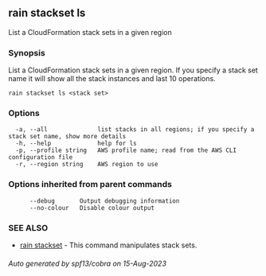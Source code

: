 ## rain stackset ls

List a CloudFormation stack sets in a given region

### Synopsis

List a CloudFormation stack sets in a given region. If you specify a stack set name it will show all the stack instances and last 10 operations.

```
rain stackset ls <stack set>
```

### Options

```
  -a, --all              list stacks in all regions; if you specify a stack set name, show more details
  -h, --help             help for ls
  -p, --profile string   AWS profile name; read from the AWS CLI configuration file
  -r, --region string    AWS region to use
```

### Options inherited from parent commands

```
      --debug       Output debugging information
      --no-colour   Disable colour output
```

### SEE ALSO

* [rain stackset](rain_stackset.md)	 - This command manipulates stack sets.

###### Auto generated by spf13/cobra on 15-Aug-2023
